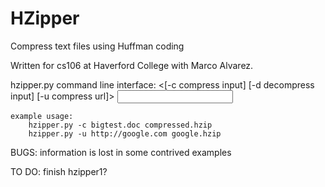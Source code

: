 HZipper
=======

Compress text files using Huffman coding


Written for cs106 at Haverford College with Marco Alvarez.


hzipper.py command line interface:
	<[-c compress input] [-d decompress input] [-u compress url]> <input filename or url> <output filename>

	example usage:
		hzipper.py -c bigtest.doc compressed.hzip
		hzipper.py -u http://google.com google.hzip

BUGS:
information is lost in some contrived examples

TO DO:
finish hzipper1?